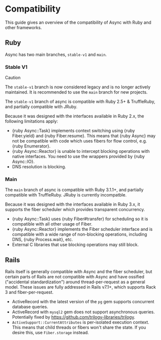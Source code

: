 # Compatibility

This guide gives an overview of the compatibility of Async with Ruby and other frameworks.

## Ruby

Async has two main branches, `stable-v1` and `main`.

### Stable V1

> [!CAUTION]
> The `stable-v1` branch is now considered legacy and is no longer actively maintained. It is recommended to use the `main` branch for new projects.

The `stable-v1` branch of async is compatible with Ruby 2.5+ & TruffleRuby, and partially compatible with JRuby.

Because it was designed with the interfaces available in Ruby 2.x, the following limitations apply:

- {ruby Async::Task} implements context switching using {ruby Fiber.yield} and {ruby Fiber.resume}. This means that {ruby Async} may not be compatible with code which uses fibers for flow control, e.g. {ruby Enumerator}.
- {ruby Async::Reactor} is unable to intercept blocking operations with native interfaces. You need to use the wrappers provided by {ruby Async::IO}.
- DNS resolution is blocking.

### Main

The `main` branch of async is compatible with Ruby 3.1.1+, and partially compatible with TruffleRuby. JRuby is currently incompatble.

Because it was designed with the interfaces available in Ruby 3.x, it supports the fiber scheduler which provides transparent concurrency.

- {ruby Async::Task} uses {ruby Fiber#transfer} for scheduling so it is compatible with all other usage of Fiber.
- {ruby Async::Reactor} implements the Fiber scheduler interface and is compatible with a wide range of non-blocking operations, including DNS, {ruby Process.wait}, etc.
- External C libraries that use blocking operations may still block.

## Rails

Rails itself is generally compatible with Async and the fiber scheduler, but certain parts of Rails are not compatible with Async and have ossified ("accidental standardization") around thread-per-request as a general model. These issues are fully addressed in Rails v7.1+, which supports Rack 3 and fiber-per-request.

- ActiveRecord with the latest version of the `pg` gem supports concurrent database queries.
- ActiveRecord with `mysql2` gem does not support asynchronous queries. Potentially fixed by <https://github.com/trilogy-libraries/trilogy>.
- `ActiveSupport::CurrentAttributes` is per-isolated execution context. This means that child threads or fibers won't share the state. If you desire this, use `Fiber.storage` instead.
